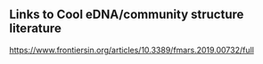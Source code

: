 ## Links to Cool eDNA/community structure literature

https://www.frontiersin.org/articles/10.3389/fmars.2019.00732/full
